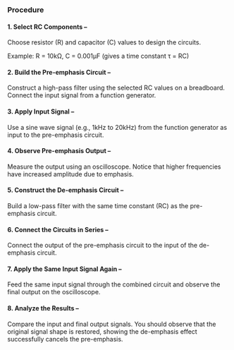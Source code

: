 ### Procedure
#### 1. Select RC Components –
Choose resistor (R) and capacitor (C) values to design the circuits.

Example: R = 10kΩ, C = 0.001µF (gives a time constant τ = RC)


#### 2. Build the Pre-emphasis Circuit –
Construct a high-pass filter using the selected RC values on a breadboard. Connect the input signal from a function generator.


#### 3. Apply Input Signal –
Use a sine wave signal (e.g., 1kHz to 20kHz) from the function generator as input to the pre-emphasis circuit.


#### 4. Observe Pre-emphasis Output –
Measure the output using an oscilloscope. Notice that higher frequencies have increased amplitude due to emphasis.


#### 5. Construct the De-emphasis Circuit –
Build a low-pass filter with the same time constant (RC) as the pre-emphasis circuit.


#### 6. Connect the Circuits in Series –
Connect the output of the pre-emphasis circuit to the input of the de-emphasis circuit.


#### 7. Apply the Same Input Signal Again –
Feed the same input signal through the combined circuit and observe the final output on the oscilloscope.


#### 8. Analyze the Results –
Compare the input and final output signals. You should observe that the original signal shape is restored, showing the de-emphasis effect successfully cancels the pre-emphasis.
